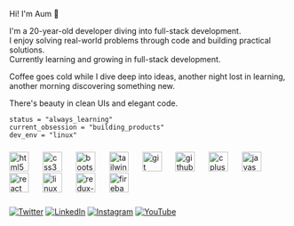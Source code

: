 Hi! I'm Aum 👋  

I'm a 20-year-old developer diving into full-stack development.  
I enjoy solving real-world problems through code and building practical solutions.  
Currently learning and growing in full-stack development.  

Coffee goes cold while I dive deep into ideas, another night lost in learning, another morning discovering something new.

There's beauty in clean UIs and elegant code.  

```
status = "always_learning"
current_obsession = "building_products"
dev_env = "linux"
```


###

<div align="left">
<img src="https://skillicons.dev/icons?i=html" height="35" alt="html5 logo" />
<img width="17" />
<img src="https://skillicons.dev/icons?i=css" height="35" alt="css3 logo" />
<img width="17" />
<img src="https://skillicons.dev/icons?i=bootstrap" height="35" alt="bootstrap logo" />
<img width="17" />
<img src="https://skillicons.dev/icons?i=tailwind" height="35" alt="tailwindcss logo" />
<img width="17" />
<img src="https://skillicons.dev/icons?i=git" height="35" alt="git logo" />
<img width="17" />
<img src="https://skillicons.dev/icons?i=github" height="35" alt="github logo" />
<img width="17" />
<img src="https://skillicons.dev/icons?i=cpp" height="35" alt="cplusplus logo" />
<img width="17" />
<img src="https://skillicons.dev/icons?i=js" height="35" alt="javascript logo" />
<img width="17" />
<img src="https://skillicons.dev/icons?i=react" height="35" alt="react logo" />
<img width="17" />
<img src="https://skillicons.dev/icons?i=linux" height="35" alt="linux logo" />
<img width="17" />
<img src="https://skillicons.dev/icons?i=redux" height="35" alt="redux-toolkit logo" />
<img width="17" />
<img src="https://skillicons.dev/icons?i=firebase" height="35" alt="firebase logo" />
<img width="17" />
</div>

###

[![Twitter](https://img.shields.io/badge/-Twitter-grey?style=for-the-badge&logo=x)](https://x.com/aummehta_dev) 
[![LinkedIn](https://img.shields.io/badge/-LinkedIn-blue?style=for-the-badge&logo=linkedin)](https://www.linkedin.com/in/aum-mehta-177002265/) 
[![Instagram](https://img.shields.io/badge/Instagram-red?&style=for-the-badge&logo=instagram&logoColor=white)](https://www.instagram.com/mehta.aum01/profilecard/?igsh=djEzd2FvNWQ1b290) 
[![YouTube](https://img.shields.io/badge/-YouTube-red?style=for-the-badge&logo=youtube)](https://www.youtube.com/@aummehta1)

